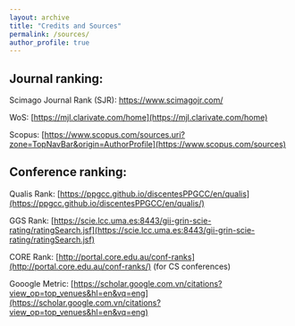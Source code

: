 ```yaml
---
layout: archive
title: "Credits and Sources"
permalink: /sources/
author_profile: true
---
```



Journal ranking: 
---
Scimago Journal Rank (SJR): <a href="[https://github.com/thanhtbt/RST](https://www.scimagojr.com/)" style="color: green; text-decoration: underline; ">https://www.scimagojr.com/</a>    

WoS: [https://mjl.clarivate.com/home](https://mjl.clarivate.com/home)

Scopus: [https://www.scopus.com/sources.uri?zone=TopNavBar&origin=AuthorProfile](https://www.scopus.com/sources)

Conference ranking: 
---
Qualis Rank: [https://ppgcc.github.io/discentesPPGCC/en/qualis](https://ppgcc.github.io/discentesPPGCC/en/qualis/)

GGS Rank: [https://scie.lcc.uma.es:8443/gii-grin-scie-rating/ratingSearch.jsf](https://scie.lcc.uma.es:8443/gii-grin-scie-rating/ratingSearch.jsf)

CORE Rank: [http://portal.core.edu.au/conf-ranks](http://portal.core.edu.au/conf-ranks/) (for CS conferences)

Gooogle Metric: [https://scholar.google.com.vn/citations?view_op=top_venues&hl=en&vq=eng](https://scholar.google.com.vn/citations?view_op=top_venues&hl=en&vq=eng)
